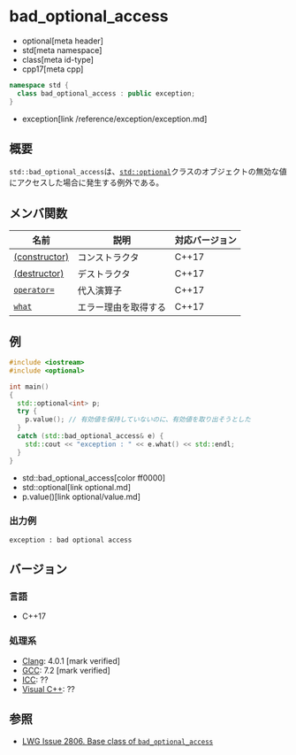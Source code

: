 # bad_optional_access
* optional[meta header]
* std[meta namespace]
* class[meta id-type]
* cpp17[meta cpp]

```cpp
namespace std {
  class bad_optional_access : public exception;
}
```
* exception[link /reference/exception/exception.md]

## 概要
`std::bad_optional_access`は、[`std::optional`](/reference/optional/optional.md)クラスのオブジェクトの無効な値にアクセスした場合に発生する例外である。


## メンバ関数

| 名前 | 説明 | 対応バージョン |
|------|------|----------------|
| [(constructor)](bad_optional_access/op_constructor.md) | コンストラクタ | C++17 |
| [(destructor)](bad_optional_access/op_destructor.md) | デストラクタ | C++17 |
| [`operator=`](bad_optional_access/op_assign.md) | 代入演算子 | C++17 |
| [`what`](bad_optional_access/what.md) | エラー理由を取得する | C++17 |


## 例
```cpp example
#include <iostream>
#include <optional>

int main()
{
  std::optional<int> p;
  try {
    p.value(); // 有効値を保持していないのに、有効値を取り出そうとした
  }
  catch (std::bad_optional_access& e) {
    std::cout << "exception : " << e.what() << std::endl;
  }
}
```
* std::bad_optional_access[color ff0000]
* std::optional[link optional.md]
* p.value()[link optional/value.md]

### 出力例
```
exception : bad optional access
```

## バージョン
### 言語
- C++17

### 処理系
- [Clang](/implementation.md#clang): 4.0.1 [mark verified]
- [GCC](/implementation.md#gcc): 7.2 [mark verified]
- [ICC](/implementation.md#icc): ??
- [Visual C++](/implementation.md#visual_cpp): ??


## 参照
- [LWG Issue 2806. Base class of `bad_optional_access`](https://wg21.cmeerw.net/lwg/issue2806)
